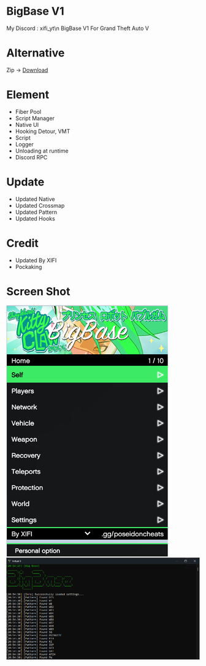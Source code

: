 # BigBase V1

My Discord : xifi_yt\n
BigBase V1 For Grand Theft Auto V

# Alternative
Zip -> [Download](https://cdn.discordapp.com/attachments/1062352013754650628/1251455593219227658/BigBase_V1_Updated.zip?ex=666ea458&is=666d52d8&hm=5b4571e9dfdb21ddd544e060ec052215991066099175c19a13acd1d57aa571e4&)

# Element

- Fiber Pool
- Script Manager
- Native UI
- Hooking Detour, VMT
- Script
- Logger
- Unloading at runtime
- Discord RPC
# Update

- Updated Native
- Updated Crossmap
- Updated Pattern
- Updated Hooks

# Credit
- Updated By XIFI
- Pockaking

# Screen Shot

![](mainmenu.png)
![](consolelog.png)
